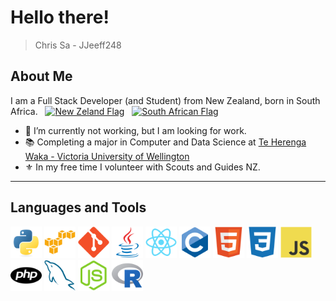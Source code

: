# Hello there!

> Chris Sa - JJeeff248

## About Me

I am a Full Stack Developer (and Student) from New Zealand, born in South Africa. &nbsp; [<img src="https://media.giphy.com/media/Qa4cAGMr5NfUuINAXd/giphy.gif" alt="New Zeland Flag" width="40px">](https://media.giphy.com/media/Qa4cAGMr5NfUuINAXd/giphy.gif) &nbsp; [<img src="https://www.fg-a.com/flags/animated-south-african-flag.gif" alt="South African Flag" width="40px">](https://www.fg-a.com/flags/animated-south-african-flag.gif)

- 🔭 I’m currently not working, but I am looking for work.
- 📚 Completing a major in Computer and Data Science at [Te Herenga Waka - Victoria University of Wellington](https://wgtn.ac.nz)
- ⚜  In my free time I volunteer with Scouts and Guides NZ.

---

## Languages and Tools

<div>
  <img src="https://github.com/devicons/devicon/blob/master/icons/python/python-original.svg" alt="Python" width="50px">
  <img src="https://github.com/devicons/devicon/blob/master/icons/amazonwebservices/amazonwebservices-original.svg" alt="AWS" width="50px">
  <img src="https://github.com/devicons/devicon/blob/master/icons/git/git-original.svg" alt="Git" width="50px">
  <img src="https://github.com/devicons/devicon/blob/master/icons/java/java-original.svg" alt="Java" width="50px">  
  <img src="https://github.com/devicons/devicon/blob/master/icons/react/react-original.svg" alt="React" width="50px">
  <img src="https://github.com/devicons/devicon/blob/master/icons/c/c-original.svg" alt="C" width="50px">
  <img src="https://github.com/devicons/devicon/blob/master/icons/html5/html5-original.svg" alt="HTML" width="50px">
  <img src="https://github.com/devicons/devicon/blob/master/icons/css3/css3-plain.svg" alt="CSS" width="50px">
  <img src="https://github.com/devicons/devicon/blob/master/icons/javascript/javascript-original.svg" alt="JavaScript" width="50px">
  <img src="https://github.com/devicons/devicon/blob/master/icons/php/php-plain.svg" alt="PHP" width="50px">
  <img src="https://github.com/devicons/devicon/blob/master/icons/mysql/mysql-original.svg" alt="SQL" width="50px">
  <img src="https://github.com/devicons/devicon/blob/master/icons/nodejs/nodejs-plain.svg" alt="NodeJS" width="50px">
  <img src="https://github.com/devicons/devicon/blob/master/icons/r/r-original.svg" alt="R" width="50px">
</div>
